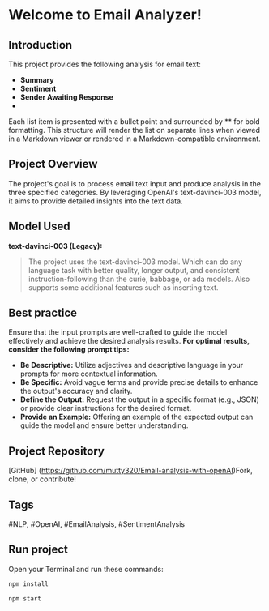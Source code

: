 # Welcome to Email Analyzer!

## Introduction
This project provides the following analysis for email text:
- **Summary**
- **Sentiment**
- **Sender Awaiting Response**
- 
Each list item is presented with a bullet point and surrounded by ** for bold formatting. This structure will render the list on separate lines when viewed in a Markdown viewer or rendered in a Markdown-compatible environment.

## Project Overview
The project's goal is to process email text input and produce analysis in the three specified categories. 
By leveraging OpenAI's text-davinci-003 model, it aims to provide detailed insights into the text data.

## Model Used
**text-davinci-003 (Legacy):**
>The project uses the text-davinci-003 model.
>Which can do any language task with better quality, 
>longer output, and consistent instruction-following
>than the curie, babbage, or ada models. 
>Also supports some additional features such as inserting text.

## Best practice
Ensure that the input prompts are well-crafted to guide the model effectively and achieve the desired analysis results.
**For optimal results, consider the following prompt tips:**
- **Be Descriptive:** Utilize adjectives and descriptive language in your prompts for more contextual information.
- **Be Specific:** Avoid vague terms and provide precise details to enhance the output's accuracy and clarity.
- **Define the Output:** Request the output in a specific format (e.g., JSON) or provide clear instructions for the desired format.
- **Provide an Example:** Offering an example of the expected output can guide the model and ensure better understanding.

## Project Repository
[GitHub] (https://github.com/mutty320/Email-analysis-with-openAI)Fork, clone, or contribute!

## Tags
#NLP, #OpenAI, #EmailAnalysis, #SentimentAnalysis

## Run project

Open your Terminal and run these commands:
```sh
npm install
```

```sh
npm start
```